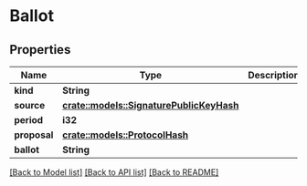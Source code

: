 # Ballot

## Properties

Name | Type | Description | Notes
------------ | ------------- | ------------- | -------------
**kind** | **String** |  | 
**source** | [**crate::models::SignaturePublicKeyHash**](Signature.Public_key_hash.md) |  | 
**period** | **i32** |  | 
**proposal** | [**crate::models::ProtocolHash**](Protocol_hash.md) |  | 
**ballot** | **String** |  | 

[[Back to Model list]](../README.md#documentation-for-models) [[Back to API list]](../README.md#documentation-for-api-endpoints) [[Back to README]](../README.md)


